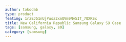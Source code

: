 ```yaml
---
author: tokodab
type: product
featimg: 1rzEJ51nUjPusa2xnQVm9Nv5IT_7QXKSx
title: New California Republic Samsung Galaxy S9 Case
tags: [samsung, galaxy, s9]
category: [samsung]
---
```

